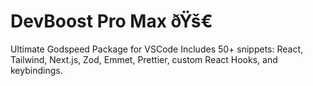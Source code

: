 ﻿# DevBoost Pro Max ðŸš€
Ultimate Godspeed Package for VSCode
Includes 50+ snippets: React, Tailwind, Next.js, Zod, Emmet, Prettier, custom React Hooks, and keybindings.
